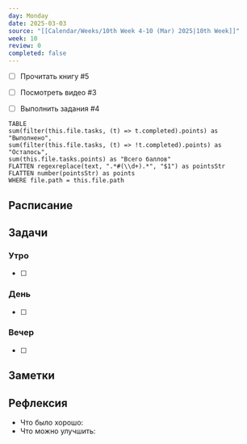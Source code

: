 ```yaml
---
day: Monday
date: 2025-03-03
source: "[[Calendar/Weeks/10th Week 4-10 (Mar) 2025|10th Week]]"
week: 10
review: 0
completed: false
---
```

- [ ] Прочитать книгу #5
- [ ] Посмотреть видео #3
- [ ] Выполнить задания #4



```dataview 
TABLE 
sum(filter(this.file.tasks, (t) => t.completed).points) as "Выполнено",
sum(filter(this.file.tasks, (t) => !t.completed).points) as "Осталось",
sum(this.file.tasks.points) as "Всего баллов"
FLATTEN regexreplace(text, ".*#(\\d+).*", "$1") as pointsStr
FLATTEN number(pointsStr) as points
WHERE file.path = this.file.path
```

## Расписание

## Задачи

### Утро

- [ ]

### День

- [ ]

### Вечер

- [ ]

## Заметки

## Рефлексия

- Что было хорошо:
- Что можно улучшить: